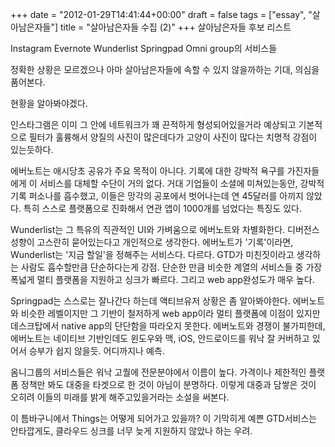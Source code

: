 +++
date = "2012-01-29T14:41:44+00:00"
draft = false
tags = ["essay", "살아남은자들"]
title = "살아남은자들 수집 (2)"
+++
살아남은자들 후보 리스트

Instagram
Evernote
Wunderlist
Springpad
Omni group의 서비스들

정확한 상황은 모르겠으나
아마 살아남은자들에 속할 수 있지 않을까하는 기대, 의심을 품어본다.

현황을 알아봐야겠다.

인스타그램은 이미 그 안에 네트워크가 꽤 끈적하게 형성되어있을거라 예상되고 기본적으로 필터가 훌륭해서 양질의 사진이 많은데다가 고양이 사진이 많다는 치명적 강점이 있는듯하다.

에버노트는 애시당초 공유가 주요 목적이 아니다. 기록에 대한 강박적 욕구를 가진자들에게 이 서비스를 대체할 수단이 거의 없다. 거대 기업들이 소셜에 미쳐있는동안,  강박적 기록 퍼소나를 흡수했고, 이들은 망각의 공포에서 벗어나는데 연 45달러를 아끼지 않았다. 특히 스스로 플랫폼으로 진화해서 연관 앱이 1000개를 넘었다는 특징도 있다.

Wunderlist는 그 특유의 직관적인 UI와 가벼움으로 에버노트와 차별화한다. 디버전스 성향이 고스란히 묻어있는다고 개인적으로 생각한다. 에버노트가 '기록'이라면, Wunderlist는 '지금 할일'을 정해주는 서비스다. 다르다. GTD가 미친짓이라고 생각하는 사람도 흡수할만큼 단순하다는게 강점. 단순한 만큼 비슷한 계열의 서비스들 중 가장 폭넓게 멀티 플랫폼을 지원하고 싱크가 빠르다. 그리고 web app완성도가 매우 높다.

Springpad는 스스로는 잘나간다 하는데 액티브유저 상황은 좀 알아봐야한다. 에버노트와 비슷한 레벨이지만 그 기반이 철저하게 web app이라 멀티 플랫폼에 이점이 있지만 데스크탑에서 native app의 단단함을 따라오지 못한다. 에버노트와 경쟁이 불가피한데, 에버노트는 네이티브 기반인데도 윈도우와 맥, iOS, 안드로이드를 워낙 잘 커버하고 있어서 승부가 쉽지 않을듯. 어디까지나 예측.

옴니그룹의 서비스들은 워낙 고퀄에 전문분야에서 이름이 높다. 가격이나 제한적인 플랫폼 정책만 봐도 대중을 타겟으로 한 것이 아님이 분명하다. 이렇게 대중과 담쌓은 것이 오히려 이들의 미래를 밝게 해주고있을거라는 소설을 써본다.

이 틈바구니에서 Things는 어떻게 되어가고 있을까? 이 기막히게 예쁜 GTD서비스는 안타깝게도, 클라우드 싱크를 너무 늦게 지원하지 않았나 하는 우려.